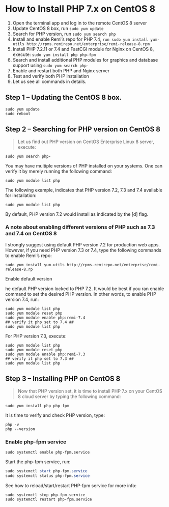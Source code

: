 # How to Install PHP 7.x on CentOS 8

1. Open the terminal app and log in to the remote CentOS 8 server
2. Update CentOS 8 box, run `sudo yum update`
3. Search for PHP version, run `sudo yum search php`
4. Install and enable Remi’s repo for PHP 7.4, `run sudo yum install yum-utils http://rpms.remirepo.net/enterprise/remi-release-8.rpm`
5. Install PHP 7.2.11 or 7.4 and FastCGI module for Nginx on CentOS 8, execute: `sudo yum install php php-fpm`
6. Search and install additional PHP modules for graphics and database support using `sudo yum search php-`
7. Enable and restart both PHP and Nginx server
8. Test and verify both PHP installation
9. Let us see all commands in details.

## Step 1 – Updating the CentOS 8 box.

```shell
sudo yum update
sudo reboot
```

## Step 2 – Searching for PHP version on CentOS 8

>Let us find out PHP version on CentOS Enterprise Linux 8 server, execute:

```shell
sudo yum search php-
```

You may have multiple versions of PHP installed on your systems. One can verify it by merely running the following command:

```shell
sudo yum module list php
```

The following example, indicates that PHP version 7.2, 7.3 and 7.4 available for installation:

```shell
sudo yum module list php
```

By default, PHP version 7.2 would install as indicated by the [d] flag.

### A note about enabling different versions of PHP such as 7.3 and 7.4 on CentOS 8

I strongly suggest using default PHP version 7.2 for production web apps. However, if you need PHP version 7.3 or 7.4, type the following commands to enable Remi’s repo:

```shell
sudo yum install yum-utils http://rpms.remirepo.net/enterprise/remi-release-8.rp
```

Enable default version

he default PHP version locked to PHP 7.2. It would be best if you ran enable command to set the desired PHP version. In other words, to enable PHP version 7.4, run:

```shell
sudo yum module list php
sudo yum module reset php
sudo yum module enable php:remi-7.4
## verify it php set to 7.4 ##
sudo yum module list php
```

For PHP version 7.3, execute:

```shell
sudo yum module list php
sudo yum module reset php
sudo yum module enable php:remi-7.3
## verify it php set to 7.3 ##
sudo yum module list php
```

## Step 3 – Installing PHP on CentOS 8

>Now that PHP version set, it is time to install PHP 7.x on your CentOS 8 cloud server by typing the following command:

```shell
sudo yum install php php-fpm
```

It is time to verify and check PHP version, type:

```shell
php -v
php --version
```

### Enable php-fpm service

```shell
sudo systemctl enable php-fpm.service
```

Start the php-fpm service, run:

```powershell
sudo systemctl start php-fpm.service
sudo systemctl status php-fpm.service
```

See how to reload/start/restart PHP-fpm service for more info:

```shell
sudo systemctl stop php-fpm.service
sudo systemctl restart php-fpm.service
```
